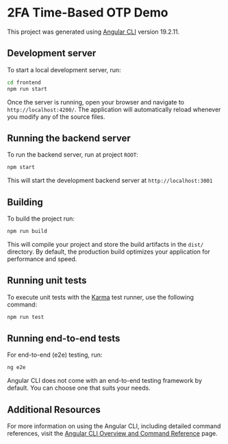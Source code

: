 # 2FA Time-Based OTP Demo

This project was generated using [Angular CLI](https://github.com/angular/angular-cli) version 19.2.11.

## Development server

To start a local development server, run:

```bash
cd frontend
npm run start
```

Once the server is running, open your browser and navigate to `http://localhost:4200/`. The application will automatically reload whenever you modify any of the source files.


## Running the backend server

To run the backend server, run at project `ROOT`:

```bash
npm start
```
This will start the development backend server at `http://localhost:3001`

## Building

To build the project run:

```bash
npm run build
```

This will compile your project and store the build artifacts in the `dist/` directory. By default, the production build optimizes your application for performance and speed.

## Running unit tests

To execute unit tests with the [Karma](https://karma-runner.github.io) test runner, use the following command:

```bash
npm run test
```

## Running end-to-end tests

For end-to-end (e2e) testing, run:

```bash
ng e2e
```

Angular CLI does not come with an end-to-end testing framework by default. You can choose one that suits your needs.

## Additional Resources

For more information on using the Angular CLI, including detailed command references, visit the [Angular CLI Overview and Command Reference](https://angular.dev/tools/cli) page.
